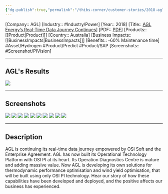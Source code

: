 ```yaml
---
{"dg-publish":true,"permalink":"/thibs-corner/customer-stories/2018-agl-agl-energy-s-real-time-data-journey-continues/"}
---
```


[Company:: AGL]
[Industry:: #Industry/Power]
[Year:: 2018]
[Title:: [AGL Energy’s Real-Time Data Journey Continues](https://resources.osisoft.com/presentations/agl-energy-s-real-time-data-journey-continues/)]
[PDF:: [PDF](https://cdn.osisoft.com/osi/presentations/2018-uc-san-francisco/UC18NA-D2PG03-AGL_Energy-DBartolo-AGL-Energys-Real-Time-Data-Journey-Continues.pdf)]
[Products:: [[Product\|Product]]]
[Country:: Australia]
[Business Impacts:: [[BusinessImpacts\|BusinessImpacts]]]
[Benefits:: -60% Maintenance time]
#Asset/Hydrogen  #Product/Predict #Product/SAP 
[Screenshots:: #Screenshot/PIVision]

---
## AGL's Results
![](https://i.imgur.com/rwXRwn7.png)

---
## Screenshots
![](https://i.imgur.com/bcM9KbH.png)
![](https://i.imgur.com/qjUc3e3.png)
![](https://i.imgur.com/VUHVYuI.png)
![](https://i.imgur.com/2Qh8Zbu.png)
![](https://i.imgur.com/vttACAd.png)
![](https://i.imgur.com/2PMEWou.png)
![](https://i.imgur.com/N0ILS0W.png)
![](https://i.imgur.com/uqnajYT.png)
![](https://i.imgur.com/fMd4FDH.png)
![](https://i.imgur.com/CfIkkEW.png)


---
## Description
AGL is continuing its real-time data journey empowered by OSI Soft and the Enterprise Agreement. AGL has now built its Operational Technology Platform with OSI PI at its heart. Its Operation Diagnostics Centre is mature and adding massive value. Now AGL is developing its own solutions for thermodynamic performance optimisation and wind yield optimisation, that will be built using only OSI PI technology. Hear our story of how these capabilities have been developed and deployed, and the positive affects our business has experienced.